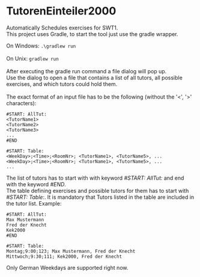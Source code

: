 # TutorenEinteiler2000
Automatically Schedules exercises for SWT1.<br />
This project uses Gradle, to start the tool just use the gradle wrapper.

On Windows: `.\gradlew run`
<br />
<br />
On Unix: `gradlew run`
<br />
<br />
After executing the gradle run command a file dialog will pop up.<br />
Use the dialog to open a file that contains a list of all tutors, all possible exercises, and which tutors could hold them.<br />
<br />
The exact format of an input file has to be the following (without the '<', '>' characters):
```
#START: AllTut:
<TutorName1>
<TutorName2>
<TutorName3>
...
#END

#START: Table:
<WeekDay>;<Time>;<RoomNr>; <TutorName1>, <TutorName5>, ...
<WeekDay>;<Time>;<RoomNr>; <TutorName1>, <TutorName5>, ... 
...
```
The list of tutors has to start with with keyword *#START: AllTut:* and end with the keyword *#END*.<br />
The table defining exercises and possible tutors for them has to start with *#START: Table:*.
It is mandatory that Tutors listed in the table are included in the tutor list.
Example:
```
#START: AllTut:
Max Mustermann
Fred der Knecht
Kek2000
#END

#START: Table:
Montag;9:00;123; Max Mustermann, Fred der Knecht
Mittwoch;9:30;111; Kek2000, Fred der Knecht
```
Only German Weekdays are supported right now.
